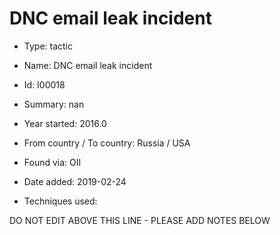 # DNC email leak incident

* Type: tactic

* Name: DNC email leak incident

* Id: I00018

* Summary: nan

* Year started: 2016.0

* From country / To country: Russia / USA

* Found via: OII

* Date added: 2019-02-24

* Techniques used: 


DO NOT EDIT ABOVE THIS LINE - PLEASE ADD NOTES BELOW
